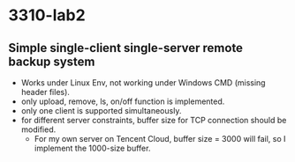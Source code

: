 # 3310-lab2
## Simple single-client single-server remote backup system
* Works under Linux Env, not working under Windows CMD (missing header files).
* only upload, remove, ls, on/off function is implemented.
* only one client is supported simultaneously.
* for different server constraints, buffer size for TCP connection should be modified.
  * For my own server on Tencent Cloud, buffer size = 3000 will fail, so I implement the 1000-size buffer.
